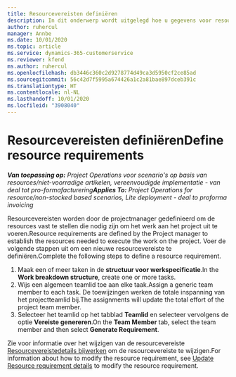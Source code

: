 ```yaml
---
title: Resourcevereisten definiëren
description: In dit onderwerp wordt uitgelegd hoe u gegevens voor resourcevereisten kunt definiëren.
author: ruhercul
manager: Annbe
ms.date: 10/01/2020
ms.topic: article
ms.service: dynamics-365-customerservice
ms.reviewer: kfend
ms.author: ruhercul
ms.openlocfilehash: db3446c360c2d9278774d49ca3d5950cf2ce85ad
ms.sourcegitcommit: 56c42d7f5995a674426a1c2a81bae897dceb391c
ms.translationtype: HT
ms.contentlocale: nl-NL
ms.lasthandoff: 10/01/2020
ms.locfileid: "3908040"
---
```

# <a name="define-resource-requirements"></a><span data-ttu-id="ec1b8-103">Resourcevereisten definiëren</span><span class="sxs-lookup"><span data-stu-id="ec1b8-103">Define resource requirements</span></span>

<span data-ttu-id="ec1b8-104">_**Van toepassing op:** Project Operations voor scenario's op basis van resources/niet-voorradige artikelen, vereenvoudigde implementatie - van deal tot pro-formafacturering_</span><span class="sxs-lookup"><span data-stu-id="ec1b8-104">_**Applies To:** Project Operations for resource/non-stocked based scenarios, Lite deployment - deal to proforma invoicing_</span></span>

<span data-ttu-id="ec1b8-105">Resourcevereisten worden door de projectmanager gedefinieerd om de resources vast te stellen die nodig zijn om het werk aan het project uit te voeren.</span><span class="sxs-lookup"><span data-stu-id="ec1b8-105">Resource requirements are defined by the Project manager to establish the resources needed to execute the work on the project.</span></span> <span data-ttu-id="ec1b8-106">Voer de volgende stappen uit om een nieuwe resourcevereiste te definiëren.</span><span class="sxs-lookup"><span data-stu-id="ec1b8-106">Complete the following steps to define a resource requirement.</span></span>

1.  <span data-ttu-id="ec1b8-107">Maak een of meer taken in de **structuur voor werkspecificatie**.</span><span class="sxs-lookup"><span data-stu-id="ec1b8-107">In the **Work breakdown structure**, create one or more tasks.</span></span>
2.  <span data-ttu-id="ec1b8-108">Wijs een algemeen teamlid toe aan elke taak.</span><span class="sxs-lookup"><span data-stu-id="ec1b8-108">Assign a generic team member to each task.</span></span> <span data-ttu-id="ec1b8-109">De toewijzingen werken de totale inspanning van het projectteamlid bij.</span><span class="sxs-lookup"><span data-stu-id="ec1b8-109">The assignments will update the total effort of the project team member.</span></span>
3.  <span data-ttu-id="ec1b8-110">Selecteer het teamlid op het tabblad **Teamlid** en selecteer vervolgens de optie **Vereiste genereren**.</span><span class="sxs-lookup"><span data-stu-id="ec1b8-110">On the **Team Member** tab, select the team member and then select **Generate Requirement**.</span></span>

<span data-ttu-id="ec1b8-111">Zie voor informatie over het wijzigen van de resourcevereiste [Resourcevereistedetails bijwerken](define-resource-requirements.md) om de resourcevereiste te wijzigen.</span><span class="sxs-lookup"><span data-stu-id="ec1b8-111">For information about how to modify the resource requirement, see [Update Resource requirement details](define-resource-requirements.md) to modify the resource requirement.</span></span>